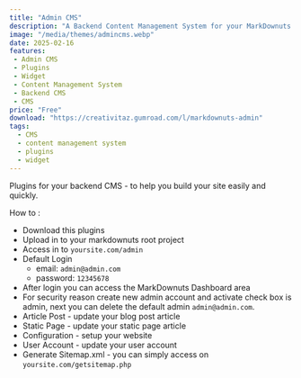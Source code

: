 ```yaml
---
title: "Admin CMS"
description: "A Backend Content Management System for your MarkDownuts Projects"
image: "/media/themes/admincms.webp"
date: 2025-02-16
features: 
 - Admin CMS
 - Plugins
 - Widget
 - Content Management System
 - Backend CMS
 - CMS
price: "Free"
download: "https://creativitaz.gumroad.com/l/markdownuts-admin"
tags:
  - CMS
  - content management system
  - plugins
  - widget
---
```

Plugins for your backend CMS - to help you build your site easily and quickly.

How to :

+ Download this plugins
+ Upload in to your markdownuts root project
+ Access in to `yoursite.com/admin`
+ Default Login
    - email: `admin@admin.com`
    - password: `12345678`
+ After login you can access the MarkDownuts Dashboard area
+ For security reason create new admin account and activate check box is admin, next you can delete the default admin `admin@admin.com`.
+ Article Post - update your blog post article
+ Static Page - update your static page article
+ Configuration - setup your website
+ User Account - update your user account
+ Generate Sitemap.xml - you can simply access on `yoursite.com/getsitemap.php`

